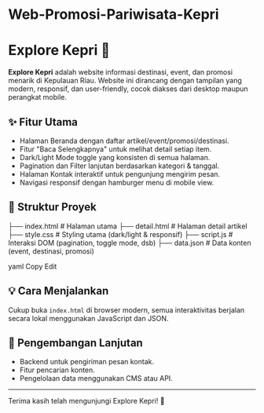 # Web-Promosi-Pariwisata-Kepri
# Explore Kepri 🌴

**Explore Kepri** adalah website informasi destinasi, event, dan promosi menarik di Kepulauan Riau. Website ini dirancang dengan tampilan yang modern, responsif, dan user-friendly, cocok diakses dari desktop maupun perangkat mobile.

## ✨ Fitur Utama

- Halaman Beranda dengan daftar artikel/event/promosi/destinasi.
- Fitur "Baca Selengkapnya" untuk melihat detail setiap item.
- Dark/Light Mode toggle yang konsisten di semua halaman.
- Pagination dan Filter lanjutan berdasarkan kategori & tanggal.
- Halaman Kontak interaktif untuk pengunjung mengirim pesan.
- Navigasi responsif dengan hamburger menu di mobile view.

## 📁 Struktur Proyek

├── index.html # Halaman utama
├── detail.html # Halaman detail artikel
├── style.css # Styling utama (dark/light & responsif)
├── script.js # Interaksi DOM (pagination, toggle mode, dsb)
├── data.json # Data konten (event, destinasi, promosi)

yaml
Copy
Edit

## 💡 Cara Menjalankan

Cukup buka `index.html` di browser modern, semua interaktivitas berjalan secara lokal menggunakan JavaScript dan JSON.

## 🔧 Pengembangan Lanjutan

- Backend untuk pengiriman pesan kontak.
- Fitur pencarian konten.
- Pengelolaan data menggunakan CMS atau API.

---

Terima kasih telah mengunjungi Explore Kepri! 🎉
